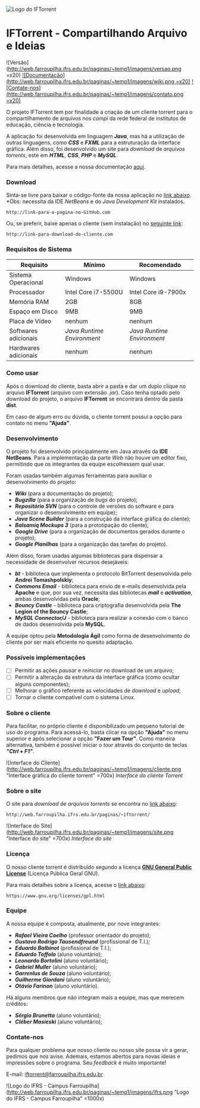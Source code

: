 ![Logo do IFTorrent](http://web.farroupilha.ifrs.edu.br/paginas/~temp1/imagens/IFTorrent.png)

# IFTorrent - Compartilhando Arquivo e Ideias 
![Versão](http://web.farroupilha.ifrs.edu.br/paginas/~temp1/imagens/versao.png =x20) [![Documentação](http://web.farroupilha.ifrs.edu.br/paginas/~temp1/imagens/wiki.png =x20)](http://web.farroupilha.ifrs.edu.br/iftorrentwiki/index.php/P%C3%A1gina_principal) [![Contate-nos](http://web.farroupilha.ifrs.edu.br/paginas/~temp1/imagens/contato.png =x20)](mailto:iftorrent@farroupilha.ifrs.edu.br)

O projeto IFTorrent tem por finalidade a criação de um cliente torrent para o compartilhamento de arquivos nos _campi_ da rede federal de institutos de educação, ciência e tecnologia.

A aplicação foi desenvolvida em linguagem *__Java__*, mas há a utilização de outras linguagens, como *__CSS__* e *__FXML__* para a estruturação da interface gráfica. Além disso, foi desenvolvido um site para _download_ de _arquivos torrents_, este em *__HTML__*, *__CSS__*, *__PHP__* e *__MySQL__*.

Para mais detalhes, acesse a nossa documentação [aqui](http://web.farroupilha.ifrs.edu.br/iftorrentwiki//docs/javadoc/javadoc/).

### Download 

Sinta-se livre para baixar o código-fonte da nossa aplicação no [link abaixo](http://link-para-a-pagina-no-GitHub.com). *Obs: necessita da IDE _NetBeans_ e do _Java Development Kit_ instalados.

	http://link-para-a-pagina-no-GitHub.com
	
Ou, se preferir, baixe apenas o cliente (sem instalação) no [seguinte link](http://link-p'ara-download-do-cliente.com):

	http://link-para-download-do-cliente.com

### Requisitos de Sistema

Requisito | Mínimo | Recomendado
------------ | ------------- | -------------
Sistema Operacional | Windows | Windows
Processador | Intel Core i7-5500U | Intel Core i9-7900x
Memória RAM | 2GB | 8GB
Espaço em Disco | 9MB | 9MB
Placa de Vídeo | nenhum | nenhum
Softwares adicionais | _Java Runtime Environment_ | _Java Runtime Environment_
Hardwares adicionais | nenhum | nenhum
 
### Como usar

Após o download do cliente, basta abrir a pasta e dar um duplo clique no arquivo __IFTorrent__ (arquivo com extensão _.jar_). Caso tenha optado pelo download do projeto, o arquivo __IFTorrent__ se encontrará dentro da pasta __dist__.

Em caso de algum erro ou dúvida, o cliente torrent possui a opção para contato no menu __"Ajuda"__.

### Desenvolvimento

O projeto foi desenvolvido principalmente em Java através da **IDE NetBeans**. Para a implementação da parte _Web_ não houve um editor fixo, permitindo que os integrantes da equipe escolhessem qual usar.

Foram usadas também algumas ferramentas para auxiliar o desenvolvimento do projeto:

* __*Wiki*__ (para a documentação do projeto);
* __*Bugzilla*__ (para a organização de bugs do projeto);
* __*Repositório SVN*__ (para o controle de versões do software e para organizar o desenvolvimento em equipe);
* __*Java Scene Builder*__ (para a construção da interface gráfica do cliente);
* __*Balsamiq Mockups 3*__ (para a prototipação do cliente);
* __*Google Drive*__ (para a organização de documentos gerados durante o projeto);
* __*Google Planilhas*__ (para a organização das tarefas do projeto).

Além disso, foram usadas algumas bibliotecas para dispensar a necessidade de desenvolver recursos desejáveis:

* _**bt**_ - biblioteca que implementa o protocolo BitTorrent desenvolvida pelo __Andrei Tomashpolskiy__;
* _**Commons Email**_ - biblioteca para envio de e-mails desenvolvida pela __Apache__ e que, por sua vez, necessita das bibliotecas __*mail*__ e __*activation*__, ambas desenvolvidas pela __Oracle__;
* _**Bouncy Castle**_ - biblioteca para criptografia desenvolvida pela __The Legion of the Bouncy Castle__;
* _**MySQL Connector/J**_ - biblioteca para realizar a conexão com o banco de dados desenvolvida pela __MySQL__.

A equipe optou pela __Metodologia Ágil__ como forma de desenvolvimento do cliente por ser mais eficiente no quesito adaptação. 

### Possíveis implementações

- [ ] Permitir as ações _pausar_ e _reiniciar_ no download de um arquivo;
- [ ] Permitir a alteração da estrutura da interface gráfica (como ocultar alguns componentes);
- [ ] Melhorar o gráfico referente as velocidades de _download_ e _upload_;
- [ ] Tornar o cliente compatível com o sistema Linux.

### Sobre o cliente

Para facilitar, no próprio cliente é disponibilizado um pequeno tutorial de uso do programa. Para acessá-lo, basta clicar na opção __"Ajuda"__ no menu superior e após selecionar a opção __"Fazer um Tour"__. Como maneira alternativa, também é possível iniciar o _tour_ através do conjunto de teclas _**"Ctrl + F1"**_.

![Interface do Cliente](http://web.farroupilha.ifrs.edu.br/paginas/~temp1/imagens/cliente.png "Interface gráfica do cliente torrent" =700x)
_Interface do cliente Torrent_

### Sobre o site

O site para _download_  de _arquivos torrents_ se encontra no [link abaixo](http://web.farroupilha.ifrs.edu.br/paginas/~iftorrent/):

	http://web.farroupilha.ifrs.edu.br/paginas/~iftorrent/

![Interface do Site](http://web.farroupilha.ifrs.edu.br/paginas/~temp1/imagens/site.png "Interface do site" =700x)
_Interface do site_

### Licença

O nosso cliente torrent é distribuído segundo a licença  [**GNU General Public License**](https://www.gnu.org/licenses/gpl.html) (Licença Pública Geral GNU).

Para mais detalhes sobre a licença, acesse o [link abaixo](https://www.gnu.org/licenses/gpl.html):

	https://www.gnu.org/licenses/gpl.html

### Equipe

A nossa equipe é composta, atualmente, por nove integrantes: 

* __*Rafael Vieira Coelho*__ (professor orientador do projeto);
* __*Gustavo Rodrigo Tausendfreund*__ (profissional de T.I.);
* __*Eduardo Balbinot*__ (profissional de T.I.);
* __*Eduardo Toffolo*__ (aluno voluntário);
* __*Leonardo Bortolini*__ (aluno voluntário);
* __*Gabriel Muller*__ (aluno voluntário);
* __*Garrenlus de Souza*__ (aluno voluntário);
* __*Guilherme Giordani*__ (aluno voluntário);
* __*Otávio Farinon*__ (aluno voluntário).

Há alguns membros que não integram mais a equipe, mas que merecem créditos:

* __*Sérgio Brunetta*__ (aluno voluntário);
* __*Cléber Masieski*__ (aluno voluntário);

### Contate-nos

Para qualquer problema que nosso cliente ou nosso site possa vir a gerar, pedimos que nos avise. Ademais, estamos abertos para novas ideias e impressões sobre o programa. Seu _feedback_ é muito importante!

E-mail: [iftorrent@farroupilha.ifrs.edu.br](mailto:iftorrent@farroupilha.ifrs.edu.br)

![Logo do IFRS - Campus Farroupilha](http://web.farroupilha.ifrs.edu.br/paginas/~temp1/imagens/ifrs.png "Logo do IFRS - Campus Farroupilha" =1000x)
